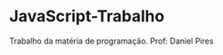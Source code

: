 # JavaScript-Trabalho
Trabalho da matéria de programação. Prof: Daniel Pires
<!--
bg cinza quase preto
border dde cada calculadora separada e verde agua
bg de cada calculadora preta com  transparencia,so pra dar destaque do bg

botoes arredondados 
fonte de titulo de cada calculadora diferente da fonte das informaçoes da calculadora--->
